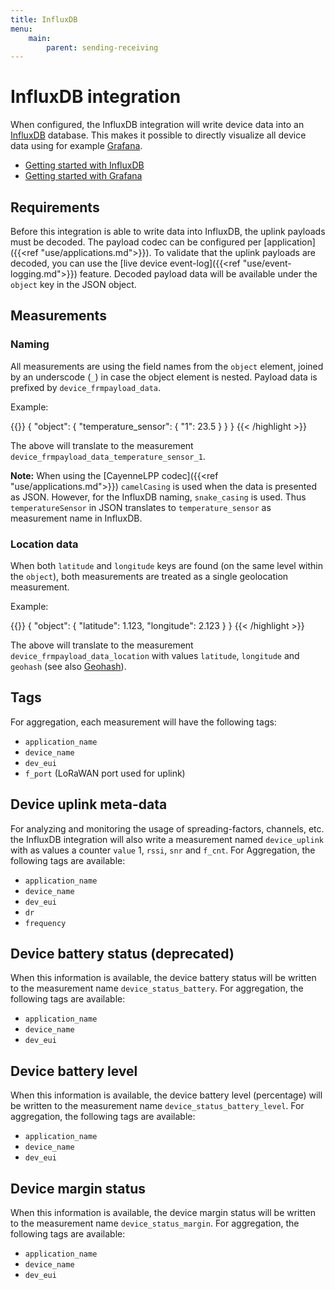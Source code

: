 ```yaml
---
title: InfluxDB
menu:
    main:
        parent: sending-receiving
---
```


# InfluxDB integration

When configured, the InfluxDB integration will write device data into an
[InfluxDB](https://www.influxdata.com/time-series-platform/influxdb/) database.
This makes it possible to directly visualize all device data using for example
[Grafana](https://grafana.com).

* [Getting started with InfluxDB](https://docs.influxdata.com/influxdb/v1.5/)
* [Getting started with Grafana](http://docs.grafana.org)

## Requirements

Before this integration is able to write data into InfluxDB, the uplink
payloads must be decoded. The payload codec can be configured per
[application]({{<ref "use/applications.md">}}). To validate that the uplink
payloads are decoded, you can use the [live device event-log]({{<ref "use/event-logging.md">}})
feature. Decoded payload data will be available under the `object` key in
the JSON object.

## Measurements

### Naming

All measurements are using the field names from the `object` element,
joined by an underscode (`_`) in case the object element is nested.
Payload data is prefixed by `device_frmpayload_data`.

Example:

{{<highlight json>}}
{
    "object": {
        "temperature_sensor": {
            "1": 23.5
        }
    }
}
{{< /highlight >}}

The above will translate to the measurement `device_frmpayload_data_temperature_sensor_1`.

**Note:** When using the [CayenneLPP codec]({{<ref "use/applications.md">}})
`camelCasing` is used when the data is presented as JSON. However, for the InfluxDB
naming, `snake_casing` is used. Thus `temperatureSensor` in JSON translates to
`temperature_sensor` as measurement name in InfluxDB.

### Location data

When both `latitude` and `longitude` keys are found (on the same level within
the `object`), both measurements are treated as a single geolocation measurement.

Example:

{{<highlight json>}}
{
    "object": {
        "latitude": 1.123,
        "longitude": 2.123
    }
}
{{< /highlight >}}

The above will translate to the measurement `device_frmpayload_data_location`
with values `latitude`, `longitude` and `geohash` (see also [Geohash](https://en.wikipedia.org/wiki/Geohash)).

## Tags

For aggregation, each measurement will have the following tags:

* `application_name`
* `device_name`
* `dev_eui`
* `f_port` (LoRaWAN port used for uplink)

## Device uplink meta-data

For analyzing and monitoring the usage of spreading-factors, channels, etc.
the InfluxDB integration will also write a measurement named `device_uplink`
with as values a counter `value` 1, `rssi`, `snr` and `f_cnt`. For Aggregation,
the following tags are available:

* `application_name`
* `device_name`
* `dev_eui`
* `dr`
* `frequency`

## Device battery status (deprecated)

When this information is available, the device battery status will be written
to the measurement name `device_status_battery`. For aggregation, the following
tags are available:

* `application_name`
* `device_name`
* `dev_eui`

## Device battery level

When this information is available, the device battery level (percentage)
will be written to the measurement name `device_status_battery_level`. For
aggregation, the following tags are available:

* `application_name`
* `device_name`
* `dev_eui`

## Device margin status

When this information is available, the device margin status will be written
to the measurement name `device_status_margin`. For aggregation, the following
tags are available:

* `application_name`
* `device_name`
* `dev_eui`
